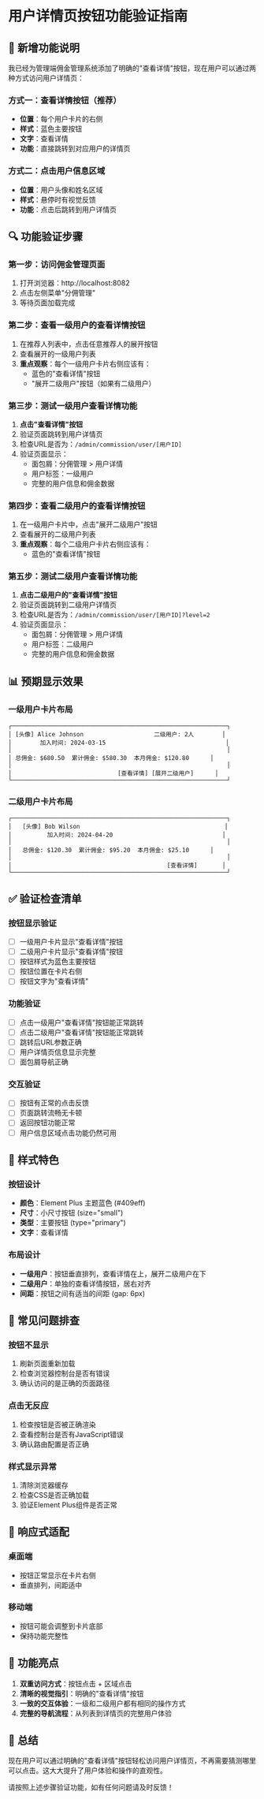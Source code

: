 # 用户详情页按钮功能验证指南

## 🎯 新增功能说明

我已经为管理端佣金管理系统添加了明确的"查看详情"按钮，现在用户可以通过两种方式访问用户详情页：

### 方式一：查看详情按钮（推荐）
- **位置**：每个用户卡片的右侧
- **样式**：蓝色主要按钮
- **文字**：查看详情
- **功能**：直接跳转到对应用户的详情页

### 方式二：点击用户信息区域
- **位置**：用户头像和姓名区域
- **样式**：悬停时有视觉反馈
- **功能**：点击后跳转到用户详情页

## 🔍 功能验证步骤

### 第一步：访问佣金管理页面
1. 打开浏览器：http://localhost:8082
2. 点击左侧菜单"分佣管理"
3. 等待页面加载完成

### 第二步：查看一级用户的查看详情按钮
1. 在推荐人列表中，点击任意推荐人的展开按钮
2. 查看展开的一级用户列表
3. **重点观察**：每个一级用户卡片右侧应该有：
   - 蓝色的"查看详情"按钮
   - "展开二级用户"按钮（如果有二级用户）

### 第三步：测试一级用户查看详情功能
1. **点击"查看详情"按钮**
2. 验证页面跳转到用户详情页
3. 检查URL是否为：`/admin/commission/user/[用户ID]`
4. 验证页面显示：
   - 面包屑：分佣管理 > 用户详情
   - 用户标签：一级用户
   - 完整的用户信息和佣金数据

### 第四步：查看二级用户的查看详情按钮
1. 在一级用户卡片中，点击"展开二级用户"按钮
2. 查看展开的二级用户列表
3. **重点观察**：每个二级用户卡片右侧应该有：
   - 蓝色的"查看详情"按钮

### 第五步：测试二级用户查看详情功能
1. **点击二级用户的"查看详情"按钮**
2. 验证页面跳转到二级用户详情页
3. 检查URL是否为：`/admin/commission/user/[用户ID]?level=2`
4. 验证页面显示：
   - 面包屑：分佣管理 > 用户详情
   - 用户标签：二级用户
   - 完整的用户信息和佣金数据

## 📊 预期显示效果

### 一级用户卡片布局
```
┌─────────────────────────────────────────────────────────────┐
│ [头像] Alice Johnson                    二级用户: 2人        │
│        加入时间: 2024-03-15                                  │
│                                                             │
│ 总佣金: $680.50  累计佣金: $580.30  本月佣金: $120.80      │
│                                                             │
│                              [查看详情] [展开二级用户]      │
└─────────────────────────────────────────────────────────────┘
```

### 二级用户卡片布局
```
┌─────────────────────────────────────────────────────────────┐
│   [头像] Bob Wilson                                         │
│          加入时间: 2024-04-20                               │
│                                                             │
│   总佣金: $120.30  累计佣金: $95.20  本月佣金: $25.10      │
│                                                             │
│                                            [查看详情]       │
└─────────────────────────────────────────────────────────────┘
```

## ✅ 验证检查清单

### 按钮显示验证
- [ ] 一级用户卡片显示"查看详情"按钮
- [ ] 二级用户卡片显示"查看详情"按钮
- [ ] 按钮样式为蓝色主要按钮
- [ ] 按钮位置在卡片右侧
- [ ] 按钮文字为"查看详情"

### 功能验证
- [ ] 点击一级用户"查看详情"按钮能正常跳转
- [ ] 点击二级用户"查看详情"按钮能正常跳转
- [ ] 跳转后URL参数正确
- [ ] 用户详情页信息显示完整
- [ ] 面包屑导航正确

### 交互验证
- [ ] 按钮有正常的点击反馈
- [ ] 页面跳转流畅无卡顿
- [ ] 返回按钮功能正常
- [ ] 用户信息区域点击功能仍然可用

## 🎨 样式特色

### 按钮设计
- **颜色**：Element Plus 主题蓝色 (#409eff)
- **尺寸**：小尺寸按钮 (size="small")
- **类型**：主要按钮 (type="primary")
- **文字**：查看详情

### 布局设计
- **一级用户**：按钮垂直排列，查看详情在上，展开二级用户在下
- **二级用户**：单独的查看详情按钮，居右对齐
- **间距**：按钮之间有适当的间距 (gap: 6px)

## 🚨 常见问题排查

### 按钮不显示
1. 刷新页面重新加载
2. 检查浏览器控制台是否有错误
3. 确认访问的是正确的页面路径

### 点击无反应
1. 检查按钮是否被正确渲染
2. 查看控制台是否有JavaScript错误
3. 确认路由配置是否正确

### 样式显示异常
1. 清除浏览器缓存
2. 检查CSS是否正确加载
3. 验证Element Plus组件是否正常

## 📱 响应式适配

### 桌面端
- 按钮正常显示在卡片右侧
- 垂直排列，间距适中

### 移动端
- 按钮可能会调整到卡片底部
- 保持功能完整性

## 🎉 功能亮点

1. **双重访问方式**：按钮点击 + 区域点击
2. **清晰的视觉指引**：明确的"查看详情"按钮
3. **一致的交互体验**：一级和二级用户都有相同的操作方式
4. **完整的导航流程**：从列表到详情页的完整用户体验

## 📝 总结

现在用户可以通过明确的"查看详情"按钮轻松访问用户详情页，不再需要猜测哪里可以点击。这大大提升了用户体验和操作的直观性。

请按照上述步骤验证功能，如有任何问题请及时反馈！
